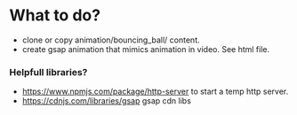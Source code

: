 # What to do?

 - clone or copy animation/bouncing_ball/ content.
 - create gsap animation that mimics animation in video. See html file.
 
### Helpfull libraries?
 - https://www.npmjs.com/package/http-server to start a temp http server.
 - https://cdnjs.com/libraries/gsap gsap cdn libs
 
 